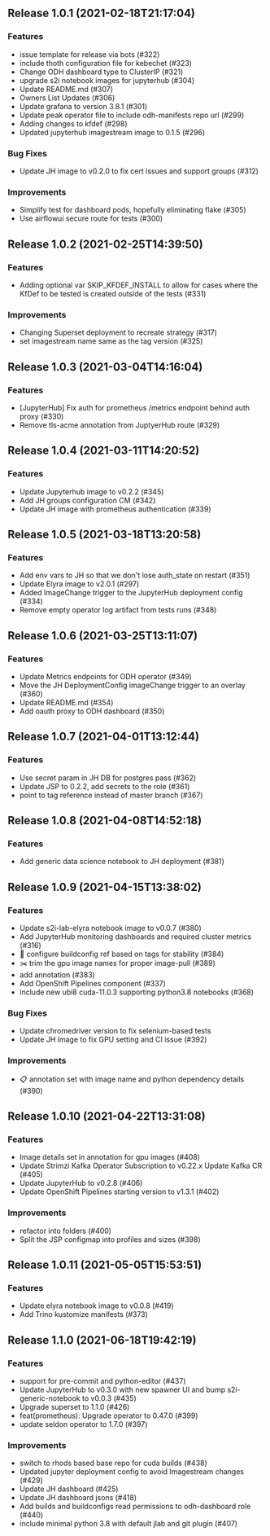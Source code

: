 
## Release 1.0.1 (2021-02-18T21:17:04)
### Features
* issue template for release via bots (#322)
* include thoth configuration file for kebechet (#323)
* Change ODH dashboard type to ClusterIP (#321)
* upgrade s2i notebook images for jupyterhub (#304)
* Update README.md (#307)
* Owners List Updates (#306)
* Update grafana to version 3.8.1 (#301)
* Update peak operator file to include odh-manifests repo url (#299)
* Adding changes to kfdef (#298)
* Updated jupyterhub imagestream image to 0.1.5 (#296)
### Bug Fixes
* Update JH image to v0.2.0 to fix cert issues and support groups (#312)
### Improvements
* Simplify test for dashboard pods, hopefully eliminating flake (#305)
* Use airflowui secure route for tests (#300)

## Release 1.0.2 (2021-02-25T14:39:50)
### Features
* Adding optional var SKIP_KFDEF_INSTALL to allow for cases where the KfDef to be tested is created outside of the tests (#331)
### Improvements
* Changing Superset deployment to recreate strategy (#317)
* set imagestream name same as the tag version (#325)

## Release 1.0.3 (2021-03-04T14:16:04)
### Features
* [JupyterHub] Fix auth for prometheus /metrics endpoint behind auth proxy (#330)
* Remove tls-acme annotation from JuptyerHub route (#329)

## Release 1.0.4 (2021-03-11T14:20:52)
### Features
* Update Jupyterhub image to v0.2.2 (#345)
* Add JH groups configuration CM (#342)
* Update JH image with prometheus authentication (#339)

## Release 1.0.5 (2021-03-18T13:20:58)
### Features
* Add env vars to JH so that we don't lose auth_state on restart (#351)
* Update Elyra image to v2.0.1 (#297)
* Added ImageChange trigger to the JupyterHub deployment config (#334)
* Remove empty operator log artifact from tests runs (#348)

## Release 1.0.6 (2021-03-25T13:11:07)
### Features
* Update Metrics endpoints for ODH operator (#349)
* Move the JH DeploymentConfig imageChange trigger to an overlay (#360)
* Update README.md (#354)
* Add oauth proxy to ODH dashboard (#350)

## Release 1.0.7 (2021-04-01T13:12:44)
### Features
* Use secret param in JH DB for postgres pass (#362)
* Update JSP to 0.2.2, add secrets to the role (#361)
* point to tag reference instead of master branch (#367)

## Release 1.0.8 (2021-04-08T14:52:18)
### Features
* Add generic data science notebook to JH deployment (#381)

## Release 1.0.9 (2021-04-15T13:38:02)
### Features
* Update s2i-lab-elyra notebook image to v0.0.7 (#380)
* Add JupyterHub monitoring dashboards and required cluster metrics (#316)
* :turtle: configure buildconfig ref based on tags for stability (#384)
* :scissors: trim the gpu image names for proper image-pull (#389)
* add annotation (#383)
* Add OpenShift Pipelines component (#337)
* include new ubi8 cuda-11.0.3 supporting python3.8 notebooks (#368)
### Bug Fixes
* Update chromedriver version to fix selenium-based tests
* Update JH image to fix GPU setting and CI issue (#392)
### Improvements
* :clipboard: annotation set with image name and python dependency details (#390)

## Release 1.0.10 (2021-04-22T13:31:08)
### Features
* Image details set in annotation for gpu images (#408)
* Update Strimzi Kafka Operator Subscription to v0.22.x Update Kafka CR (#405)
* Update JupyterHub to v0.2.8 (#406)
* Update OpenShift Pipelines starting version to v1.3.1 (#402)
### Improvements
* refactor into folders (#400)
* Split the JSP configmap into profiles and sizes (#398)

## Release 1.0.11 (2021-05-05T15:53:51)
### Features
* Update elyra notebook image to v0.0.8 (#419)
* Add Trino kustomize manifests (#373)

## Release 1.1.0 (2021-06-18T19:42:19)
### Features
* support for pre-commit and python-editor (#437)
* Update JupyterHub to v0.3.0 with new spawner UI and bump s2i-generic-notebook to v0.0.3 (#435)
* Upgrade superset to 1.1.0 (#426)
* feat(prometheus): Upgrade operator to 0.47.0 (#399)
* update seldon operator to 1.7.0 (#397)
### Improvements
* switch to rhods based base repo for cuda builds (#438)
* Updated jupyter deployment config to avoid Imagestream changes (#429)
* Update JH dashboard (#425)
* Update JH dashboard jsons (#418)
* Add builds and buildconfigs read permissions to odh-dashboard role (#440)
* include minimal python 3.8 with default jlab and git plugin (#407)
